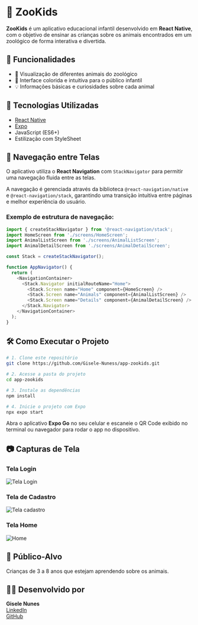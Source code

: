 # 🐾 ZooKids

**ZooKids** é um aplicativo educacional infantil desenvolvido em **React Native**, com o objetivo de ensinar as crianças sobre os animais encontrados em um zoológico de forma interativa e divertida.

## 📱 Funcionalidades

- 🐒 Visualização de diferentes animais do zoológico  
- 🎨 Interface colorida e intuitiva para o público infantil  
- 💡 Informações básicas e curiosidades sobre cada animal  

## 🚀 Tecnologias Utilizadas

- [React Native](https://reactnative.dev/)  
- [Expo](https://expo.dev/)  
- JavaScript (ES6+)  
- Estilização com StyleSheet

## 🧭 Navegação entre Telas

O aplicativo utiliza o **React Navigation** com `StackNavigator` para permitir uma navegação fluida entre as telas.

A navegação é gerenciada através da biblioteca `@react-navigation/native` e `@react-navigation/stack`, garantindo uma transição intuitiva entre páginas e melhor experiência do usuário.

### Exemplo de estrutura de navegação:

```javascript
import { createStackNavigator } from '@react-navigation/stack';
import HomeScreen from './screens/HomeScreen';
import AnimalListScreen from './screens/AnimalListScreen';
import AnimalDetailScreen from './screens/AnimalDetailScreen';

const Stack = createStackNavigator();

function AppNavigator() {
  return (
    <NavigationContainer>
      <Stack.Navigator initialRouteName="Home">
        <Stack.Screen name="Home" component={HomeScreen} />
        <Stack.Screen name="Animals" component={AnimalListScreen} />
        <Stack.Screen name="Details" component={AnimalDetailScreen} />
      </Stack.Navigator>
    </NavigationContainer>
  );
}
```

## 🛠️ Como Executar o Projeto

```bash
# 1. Clone este repositório
git clone https://github.com/Gisele-Nuness/app-zookids.git

# 2. Acesse a pasta do projeto
cd app-zookids

# 3. Instale as dependências
npm install

# 4. Inicie o projeto com Expo
npx expo start
```
Abra o aplicativo **Expo Go** no seu celular e escaneie o QR Code exibido no terminal ou navegador para rodar o app no dispositivo.

## 📷 Capturas de Tela

### Tela Login

![Tela Login](./assets/screens/telaLogin.png)

### Tela de Cadastro

![Tela cadastro](./assets/screens/telaCadastro.png)

### Tela Home

![Home](./assets/screens/telaHome.png)

## 👶 Público-Alvo

Crianças de 3 a 8 anos que estejam aprendendo sobre os animais.


## 👩‍💻 Desenvolvido por

**Gisele Nunes**  
[LinkedIn](https://www.linkedin.com/in/gisele-nuness)  
[GitHub](https://github.com/Gisele-Nuness)

